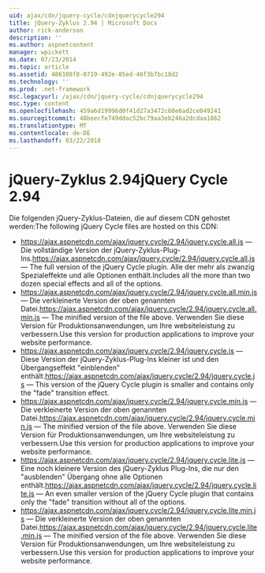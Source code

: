 ```yaml
---
uid: ajax/cdn/jquery-cycle/cdnjquerycycle294
title: jQuery-Zyklus 2.94 | Microsoft Docs
author: rick-anderson
description: ''
ms.author: aspnetcontent
manager: wpickett
ms.date: 07/23/2014
ms.topic: article
ms.assetid: 486108f8-0719-492e-85ed-46f3b7bc18d2
ms.technology: ''
ms.prod: .net-framework
msc.legacyurl: /ajax/cdn/jquery-cycle/cdnjquerycycle294
msc.type: content
ms.openlocfilehash: 459a6d19996d0f41d27a3472c60e6ad2ce049241
ms.sourcegitcommit: 48beecfe749ddac52bc79aa3eb246a2dcdaa1862
ms.translationtype: MT
ms.contentlocale: de-DE
ms.lasthandoff: 03/22/2018
---
```

<a name="jquery-cycle-294"></a><span data-ttu-id="78104-102">jQuery-Zyklus 2.94</span><span class="sxs-lookup"><span data-stu-id="78104-102">jQuery Cycle 2.94</span></span>
====================
<span data-ttu-id="78104-103">Die folgenden jQuery-Zyklus-Dateien, die auf diesem CDN gehostet werden:</span><span class="sxs-lookup"><span data-stu-id="78104-103">The following jQuery Cycle files are hosted on this CDN:</span></span>

- <span data-ttu-id="78104-104">https://ajax.aspnetcdn.com/ajax/jquery.cycle/2.94/jquery.cycle.all.js &mdash; Die vollständige Version der jQuery-Zyklus-Plug-Ins.</span><span class="sxs-lookup"><span data-stu-id="78104-104">https://ajax.aspnetcdn.com/ajax/jquery.cycle/2.94/jquery.cycle.all.js &mdash; The full version of the jQuery Cycle plugin.</span></span> <span data-ttu-id="78104-105">Alle der mehr als zwanzig Spezialeffekte und alle Optionen enthält.</span><span class="sxs-lookup"><span data-stu-id="78104-105">Includes all the more than two dozen special effects and all of the options.</span></span>
- <span data-ttu-id="78104-106">https://ajax.aspnetcdn.com/ajax/jquery.cycle/2.94/jquery.cycle.all.min.js &mdash; Die verkleinerte Version der oben genannten Datei.</span><span class="sxs-lookup"><span data-stu-id="78104-106">https://ajax.aspnetcdn.com/ajax/jquery.cycle/2.94/jquery.cycle.all.min.js &mdash; The minified version of the file above.</span></span> <span data-ttu-id="78104-107">Verwenden Sie diese Version für Produktionsanwendungen, um Ihre websiteleistung zu verbessern.</span><span class="sxs-lookup"><span data-stu-id="78104-107">Use this version for production applications to improve your website performance.</span></span>
- <span data-ttu-id="78104-108">https://ajax.aspnetcdn.com/ajax/jquery.cycle/2.94/jquery.cycle.js &mdash; Diese Version der jQuery-Zyklus-Plug-Ins kleiner ist und den Übergangseffekt "einblenden" enthält.</span><span class="sxs-lookup"><span data-stu-id="78104-108">https://ajax.aspnetcdn.com/ajax/jquery.cycle/2.94/jquery.cycle.js &mdash; This version of the jQuery Cycle plugin is smaller and contains only the "fade" transition effect.</span></span>
- <span data-ttu-id="78104-109">https://ajax.aspnetcdn.com/ajax/jquery.cycle/2.94/jquery.cycle.min.js &mdash; Die verkleinerte Version der oben genannten Datei.</span><span class="sxs-lookup"><span data-stu-id="78104-109">https://ajax.aspnetcdn.com/ajax/jquery.cycle/2.94/jquery.cycle.min.js &mdash; The minified version of the file above.</span></span> <span data-ttu-id="78104-110">Verwenden Sie diese Version für Produktionsanwendungen, um Ihre websiteleistung zu verbessern.</span><span class="sxs-lookup"><span data-stu-id="78104-110">Use this version for production applications to improve your website performance.</span></span>
- <span data-ttu-id="78104-111">https://ajax.aspnetcdn.com/ajax/jquery.cycle/2.94/jquery.cycle.lite.js &mdash; Eine noch kleinere Version des jQuery-Zyklus Plug-Ins, die nur den "ausblenden" Übergang ohne alle Optionen enthält.</span><span class="sxs-lookup"><span data-stu-id="78104-111">https://ajax.aspnetcdn.com/ajax/jquery.cycle/2.94/jquery.cycle.lite.js &mdash; An even smaller version of the jQuery Cycle plugin that contains only the "fade" transition without all of the options.</span></span>
- <span data-ttu-id="78104-112">https://ajax.aspnetcdn.com/ajax/jquery.cycle/2.94/jquery.cycle.lite.min.js &mdash; Die verkleinerte Version der oben genannten Datei.</span><span class="sxs-lookup"><span data-stu-id="78104-112">https://ajax.aspnetcdn.com/ajax/jquery.cycle/2.94/jquery.cycle.lite.min.js &mdash; The minified version of the file above.</span></span> <span data-ttu-id="78104-113">Verwenden Sie diese Version für Produktionsanwendungen, um Ihre websiteleistung zu verbessern.</span><span class="sxs-lookup"><span data-stu-id="78104-113">Use this version for production applications to improve your website performance.</span></span>
